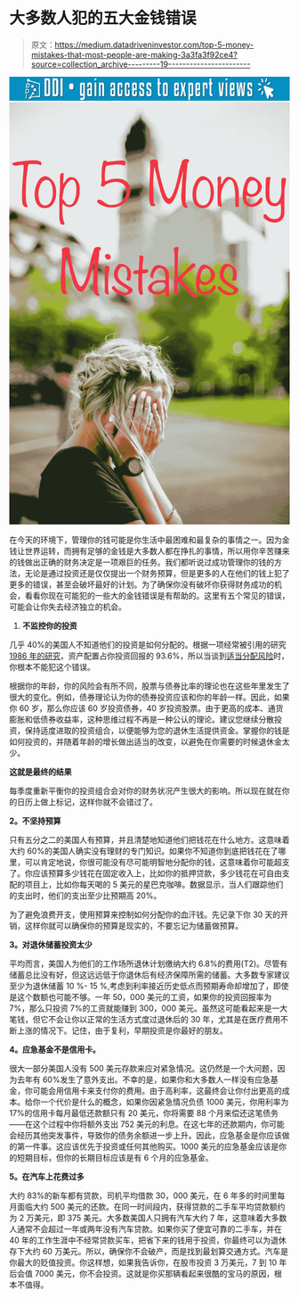 # 大多数人犯的五大金钱错误

> 原文：<https://medium.datadriveninvestor.com/top-5-money-mistakes-that-most-people-are-making-3a3fa3f92ce4?source=collection_archive---------19----------------------->

[![](img/dcc3f49043355a651f14af9ddaf45ac1.png)](http://www.track.datadriveninvestor.com/1B9E)![](img/43bc764d5b63076411c6d1ecc823019c.png)

在今天的环境下，管理你的钱可能是你生活中最困难和最复杂的事情之一。因为金钱让世界运转，而拥有足够的金钱是大多数人都在挣扎的事情，所以用你辛苦赚来的钱做出正确的财务决定是一项艰巨的任务。我们都听说过成功管理你的钱的方法，无论是通过投资还是仅仅提出一个财务预算，但是更多的人在他们的钱上犯了更多的错误，甚至会破坏最好的计划。为了确保你没有破坏你获得财务成功的机会，看看你现在可能犯的一些大的金钱错误是有帮助的。这里有五个常见的错误，可能会让你失去经济独立的机会。

1.  **不监控你的投资**

几乎 40%的美国人不知道他们的投资是如何分配的。根据一项经常被引用的研究 [1986 年的研究](https://www.cfainstitute.org/learning/products/publications/faj/Pages/faj.v42.n4.39.aspx)，资产配置占你投资回报的 93.6%，所以当谈到[适当分配风险](https://www.fool.com/retirement/assetallocation/fools-rules-for-asset-allocation.aspx)时，你根本不能犯这个错误。

根据你的年龄，你的风险会有所不同，股票与债券比率的理论也在这些年里发生了很大的变化。例如，债券理论认为你的债券投资应该和你的年龄一样。因此，如果你 60 岁，那么你应该 60 岁投资债券，40 岁投资股票。由于更高的成本、通货膨胀和低债券收益率，这种思维过程不再是一种公认的理论。建议您继续分散投资，保持适度进取的投资组合，以便能够为您的退休生活提供资金。掌握你的钱是如何投资的，并随着年龄的增长做出适当的改变，以避免在你需要的时候退休金太少。

**这就是最终的结果**

每季度重新平衡你的投资组合会对你的财务状况产生很大的影响。所以现在就在你的日历上做上标记，这样你就不会错过了。

**2。不坚持预算**

只有五分之二的美国人有预算，并且清楚地知道他们把钱花在什么地方。这意味着大约 60%的美国人确实没有理财的专门知识。如果你不知道你到底把钱花在了哪里，可以肯定地说，你很可能没有尽可能明智地分配你的钱，这意味着你可能超支了。你应该预算多少钱花在固定收入上，比如你的抵押贷款，多少钱花在可自由支配的项目上，比如你每天喝的 5 美元的星巴克咖啡。数据显示，当人们跟踪他们的支出时，他们的支出至少比预期高 20%。

为了避免浪费开支，使用预算来控制如何分配你的血汗钱。先记录下你 30 天的开销，这样你就可以确保你的预算是现实的，不要忘记为储蓄做预算。

**3。对退休储蓄投资太少**

平均而言，美国人为他们的工作场所退休计划缴纳大约 6.8%的费用(T2)。尽管有储蓄总比没有好，但这远远低于你退休后有经济保障所需的储蓄。大多数专家建议至少为退休储蓄 10 %- 15 %,考虑到利率接近历史低点而预期寿命却增加了，即使是这个数额也可能不够。一年 50，000 美元的工资，如果你的投资回报率为 7%，那么只投资 7%的工资就能赚到 300，000 美元。虽然这可能看起来是一大笔钱，但它不会让你以正常的生活方式度过退休后的 30 年，尤其是在医疗费用不断上涨的情况下。记住，由于复利，早期投资是你最好的朋友。

**4。应急基金不是信用卡。**

很大一部分美国人没有 500 美元存款来应对紧急情况。这仍然是一个大问题，因为去年有 60%发生了意外支出。不幸的是，如果你和大多数人一样没有应急基金，你可能会用信用卡来支付你的费用。由于高利率，这最终会让你付出更高的成本。给你一个代价是什么的概念，如果你因紧急情况负债 1000 美元，你用利率为 17%的信用卡每月最低还款额只有 20 美元，你将需要 88 个月来偿还这笔债务——在这个过程中你将额外支出 752 美元的利息。在这七年的还款期内，你可能会经历其他突发事件，导致你的债务余额进一步上升。因此，应急基金是你应该做的第一件事。这应该优先于投资或任何其他购买。1000 美元的应急基金应该是你的短期目标，但你的长期目标应该是有 6 个月的应急基金。

**5。在汽车上花费过多**

大约 83%的新车都有贷款，司机平均借款 30，000 美元，在 6 年多的时间里每月面临大约 500 美元的还款。在同一时间段内，获得贷款的二手车平均贷款额约为 2 万美元，即 375 美元。大多数美国人只拥有汽车大约 7 年，这意味着大多数人通常不会超过一年或两年没有汽车贷款。如果你买了便宜可靠的二手车，并在 40 年的工作生涯中不经常贷款买车，把省下来的钱用于投资，你最终可以为退休存下大约 60 万美元。所以，确保你不会破产，而是找到最划算交通方式。汽车是你最大的贬值投资。你这样想，如果我告诉你，在股市投资 3 万美元，7 到 10 年后会值 7000 美元，你不会投资。这就是你买那辆看起来很酷的宝马的原因，根本不值得。